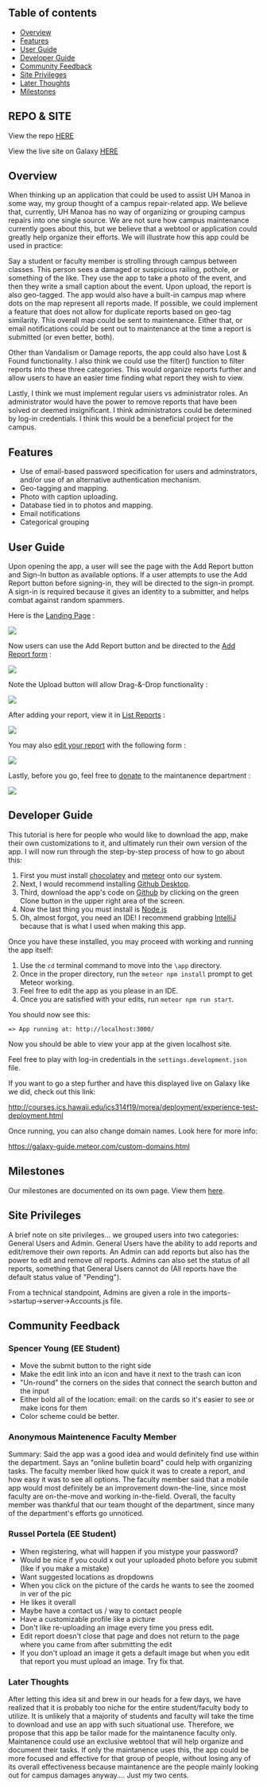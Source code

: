 ## Table of contents

* [Overview](#overview)
* [Features](#features)
* [User Guide](#user-guide)
* [Developer Guide](#developer-guide)
* [Community Feedback](#community-feedback)
* [Site Privileges](#later-thoughts)
* [Later Thoughts](#later-thoughts)
* [Milestones](milestones.html)

## REPO & SITE

View the repo [HERE](https://github.com/manoa-fixed)

View the live site on Galaxy [HERE](http://manoafixed.meteorapp.com/#/)

## Overview 

When thinking up an application that could be used to assist UH Manoa in some way, my group thought of a campus repair-related app. We believe that, currently, UH Manoa has no way of organizing or grouping campus repairs into one single source. We are not sure how campus maintenance currently goes about this, but we believe that a webtool or application could greatly help organize their efforts. We will illustrate how this app could be used in practice:

Say a student or faculty member is strolling through campus between classes. This person sees a damaged or suspicious railing, pothole, or something of the like. They use the app to take a photo of the event, and then they write a small caption about the event. Upon upload, the report is also geo-tagged. The app would also have a built-in campus map where dots on the map represent all reports made. If possible, we could implement a feature that does not allow for duplicate reports based on geo-tag similarity. This overall map could be sent to maintenance. Either that, or email notifications could be sent out to maintenance at the time a report is submitted (or even better, both).

Other than Vandalism or Damage reports, the app could also have Lost & Found functionality. I also think we could use the filter() function to filter reports into these three categories. This would organize reports further and allow users to have an easier time finding what report they wish to view.

Lastly, I think we must implement regular users vs administrator roles. An administrator would have the power to remove reports that have been solved or deemed insignificant. I think administrators could be determined by log-in credentials. I think this would be a beneficial project for the campus.

## Features

* Use of email-based password specification for users and adminstrators, and/or use of an alternative authentication mechanism.
* Geo-tagging and mapping.
* Photo with caption uploading. 
* Database tied in to photos and mapping.
* Email notifications
* Categorical grouping

## User Guide

Upon opening the app, a user will see the page with the Add Report button and Sign-In button as available options. If a user attempts to use the Add Report button before signing-in, they will be directed to the sign-in prompt. A sign-in is required because it gives an identity to a submitter, and helps combat against random spammers.

Here is the [Landing Page](http://manoafixed.meteorapp.com/#/) :

<img src="newLanding.PNG">

Now users can use the Add Report button and be directed to the [Add Report form](http://manoafixed.meteorapp.com/#/add) :

<img src="newadd.PNG">

Note the Upload button will allow Drag-&-Drop functionality :

<img src="dropzone.PNG">

After adding your report, view it in [List Reports](http://manoafixed.meteorapp.com/#/list) :

<img src="listreports.PNG">

You may also [edit your report](http://manoafixed.meteorapp.com/#/edit/kcxGBQEmfePWuYG3c) with the following form :

<img src="edit.PNG">

Lastly, before you go, feel free to [donate](http://manoafixed.meteorapp.com/#/donate) to the maintanence department :

<img src="donate.PNG">

## Developer Guide

This tutorial is here for people who would like to download the app, make their own customizations to it, and ultimately run their own version of the app. I will now run through the step-by-step process of how to go about this:

1. First you must install [chocolatey](https://chocolatey.org/install) and [meteor](https://www.meteor.com/install) onto our system.
2. Next, I would recommend installing [Github Desktop](https://desktop.github.com/).
3. Third, download the app's code on [Github](https://github.com/manoa-fixed/manoa-fixed) by clicking on the green Clone button in the upper right area of the screen.
4. Now the last thing you must install is [Node.js](https://www.npmjs.com/get-npm)
5. Oh, almost forgot, you need an IDE! I recommend grabbing [IntelliJ](https://www.jetbrains.com/idea/download/) because that is what I used when making this app.

Once you have these installed, you may proceed with working and running the app itself:

1. Use the `cd` terminal command to move into the `\app` directory. 
2. Once in the proper directory, run the `meteor npm install` prompt to get Meteor working.
3. Feel free to edit the app as you please in an IDE.
4. Once you are satisfied with your edits, run `meteor npm run start`.

You should now see this:

`=> App running at: http://localhost:3000/`
   
Now you should be able to view your app at the given localhost site.

Feel free to play with log-in credentials in the `settings.development.json` file.

If you want to go a step further and have this displayed live on Galaxy like we did, check out this link:

http://courses.ics.hawaii.edu/ics314f19/morea/deployment/experience-test-deployment.html

Once running, you can also change domain names. Look here for more info:

https://galaxy-guide.meteor.com/custom-domains.html

## Milestones

Our milestones are documented on its own page. View them [here](milestones.html).

## Site Privileges

A brief note on site privileges... we grouped users into two categories: General Users and Admin. General Users have the ability to add reports and edit/remove their *own* reports. An Admin can add reports but also has the power to edit and remove *all* reports. Admins can also set the status of all reports, something that General Users cannot do (All reports have the default status value of "Pending").

From a technical standpoint, Admins are given a role in the imports->startup->server->Accounts.js file.

## Community Feedback

### Spencer Young (EE Student)
* Move the submit button to the right side
* Make the edit link into an icon and have it next to the trash can icon
* "Un-round" the corners on the sides that connect the search button and the input
* Either bold all of the location: email: on the cards so it's easier to see or make icons for them
* Color scheme could be better.

### Anonymous Maintenence Faculty Member
Summary:
Said the app was a good idea and would definitely find use within the department. Says an "online bulletin board" could help with organizing tasks. The faculty member liked how quick it was to create a report, and how easy it was to see all options. The faculty member said that a mobile app would most definitely be an improvement down-the-line, since most faculty are on-the-move and working in-the-field. Overall, the faculty member was thankful that our team thought of the department, since many of the department's efforts go unnoticed.

### Russel Portela (EE Student)
* When registering, what will happen if you mistype your password?
* Would be nice if you could x out your uploaded photo before you submit (like if you make a mistake)
* Want suggested locations as dropdowns
* When you click on the picture of the cards he wants to see the zoomed in ver of the pic
* He likes it overall
* Maybe have a contact us / way to contact people
* Have a customizable profile like a picture
* Don't like re-uploading an image every time you press edit.
* Edit report doesn't close that page and does not return to the page where you came from after submitting the edit
* If you don't upload an image it gets a default image but when you edit that report you must upload an image. Try fix that.

### Later Thoughts

After letting this idea sit and brew in our heads for a few days, we have realized that it is probably too niche for the entire student/faculty body to utilize. It is unlikely that a majority of students and faculty will take the time to download and use an app with such situational use. Therefore, we propose that this app be tailor made for the maintanence faculty only. Maintanence could use an exclusive webtool that will help organize and document their tasks. If only the maintanence uses this, the app could be more focused and effective for that group of people, without losing any of its overall effectiveness because maintanence are the people mainly looking out for campus damages anyway…. Just my two cents.







